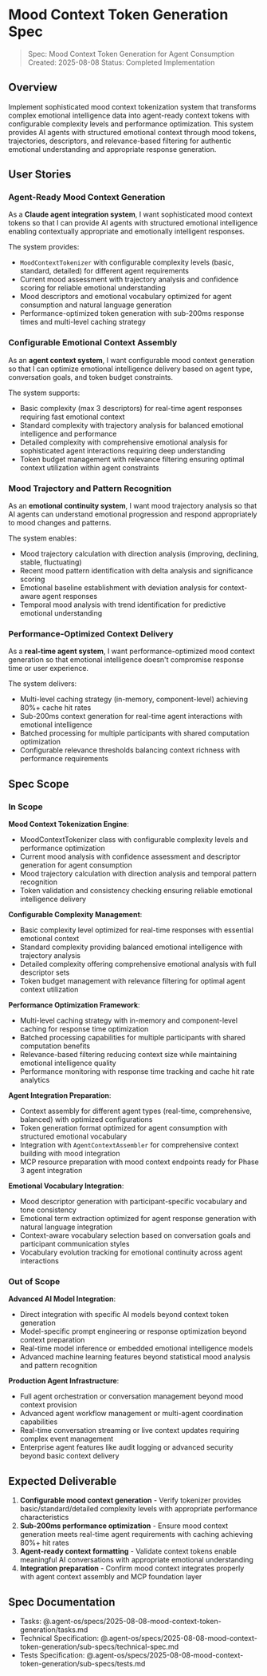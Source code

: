 # Mood Context Token Generation Spec

> Spec: Mood Context Token Generation for Agent Consumption
> Created: 2025-08-08
> Status: Completed Implementation

## Overview

Implement sophisticated mood context tokenization system that transforms complex emotional intelligence data into agent-ready context tokens with configurable complexity levels and performance optimization. This system provides AI agents with structured emotional context through mood tokens, trajectories, descriptors, and relevance-based filtering for authentic emotional understanding and appropriate response generation.

## User Stories

### Agent-Ready Mood Context Generation

As a **Claude agent integration system**, I want sophisticated mood context tokens so that I can provide AI agents with structured emotional intelligence enabling contextually appropriate and emotionally intelligent responses.

The system provides:

- `MoodContextTokenizer` with configurable complexity levels (basic, standard, detailed) for different agent requirements
- Current mood assessment with trajectory analysis and confidence scoring for reliable emotional understanding
- Mood descriptors and emotional vocabulary optimized for agent consumption and natural language generation
- Performance-optimized token generation with sub-200ms response times and multi-level caching strategy

### Configurable Emotional Context Assembly

As an **agent context system**, I want configurable mood context generation so that I can optimize emotional intelligence delivery based on agent type, conversation goals, and token budget constraints.

The system supports:

- Basic complexity (max 3 descriptors) for real-time agent responses requiring fast emotional context
- Standard complexity with trajectory analysis for balanced emotional intelligence and performance
- Detailed complexity with comprehensive emotional analysis for sophisticated agent interactions requiring deep understanding
- Token budget management with relevance filtering ensuring optimal context utilization within agent constraints

### Mood Trajectory and Pattern Recognition

As an **emotional continuity system**, I want mood trajectory analysis so that AI agents can understand emotional progression and respond appropriately to mood changes and patterns.

The system enables:

- Mood trajectory calculation with direction analysis (improving, declining, stable, fluctuating)
- Recent mood pattern identification with delta analysis and significance scoring
- Emotional baseline establishment with deviation analysis for context-aware agent responses
- Temporal mood analysis with trend identification for predictive emotional understanding

### Performance-Optimized Context Delivery

As a **real-time agent system**, I want performance-optimized mood context generation so that emotional intelligence doesn't compromise response time or user experience.

The system delivers:

- Multi-level caching strategy (in-memory, component-level) achieving 80%+ cache hit rates
- Sub-200ms context generation for real-time agent interactions with emotional intelligence
- Batched processing for multiple participants with shared computation optimization
- Configurable relevance thresholds balancing context richness with performance requirements

## Spec Scope

### In Scope

**Mood Context Tokenization Engine**:

- MoodContextTokenizer class with configurable complexity levels and performance optimization
- Current mood analysis with confidence assessment and descriptor generation for agent consumption
- Mood trajectory calculation with direction analysis and temporal pattern recognition
- Token validation and consistency checking ensuring reliable emotional intelligence delivery

**Configurable Complexity Management**:

- Basic complexity level optimized for real-time responses with essential emotional context
- Standard complexity providing balanced emotional intelligence with trajectory analysis
- Detailed complexity offering comprehensive emotional analysis with full descriptor sets
- Token budget management with relevance filtering for optimal agent context utilization

**Performance Optimization Framework**:

- Multi-level caching strategy with in-memory and component-level caching for response time optimization
- Batched processing capabilities for multiple participants with shared computation benefits
- Relevance-based filtering reducing context size while maintaining emotional intelligence quality
- Performance monitoring with response time tracking and cache hit rate analytics

**Agent Integration Preparation**:

- Context assembly for different agent types (real-time, comprehensive, balanced) with optimized configurations
- Token generation format optimized for agent consumption with structured emotional vocabulary
- Integration with `AgentContextAssembler` for comprehensive context building with mood integration
- MCP resource preparation with mood context endpoints ready for Phase 3 agent integration

**Emotional Vocabulary Integration**:

- Mood descriptor generation with participant-specific vocabulary and tone consistency
- Emotional term extraction optimized for agent response generation with natural language integration
- Context-aware vocabulary selection based on conversation goals and participant communication styles
- Vocabulary evolution tracking for emotional continuity across agent interactions

### Out of Scope

**Advanced AI Model Integration**:

- Direct integration with specific AI models beyond context token generation
- Model-specific prompt engineering or response optimization beyond context preparation
- Real-time model inference or embedded emotional intelligence models
- Advanced machine learning features beyond statistical mood analysis and pattern recognition

**Production Agent Infrastructure**:

- Full agent orchestration or conversation management beyond mood context provision
- Advanced agent workflow management or multi-agent coordination capabilities
- Real-time conversation streaming or live context updates requiring complex event management
- Enterprise agent features like audit logging or advanced security beyond basic context delivery

## Expected Deliverable

1. **Configurable mood context generation** - Verify tokenizer provides basic/standard/detailed complexity levels with appropriate performance characteristics
2. **Sub-200ms performance optimization** - Ensure mood context generation meets real-time agent requirements with caching achieving 80%+ hit rates
3. **Agent-ready context formatting** - Validate context tokens enable meaningful AI conversations with appropriate emotional understanding
4. **Integration preparation** - Confirm mood context integrates properly with agent context assembly and MCP foundation layer

## Spec Documentation

- Tasks: @.agent-os/specs/2025-08-08-mood-context-token-generation/tasks.md
- Technical Specification: @.agent-os/specs/2025-08-08-mood-context-token-generation/sub-specs/technical-spec.md
- Tests Specification: @.agent-os/specs/2025-08-08-mood-context-token-generation/sub-specs/tests.md
